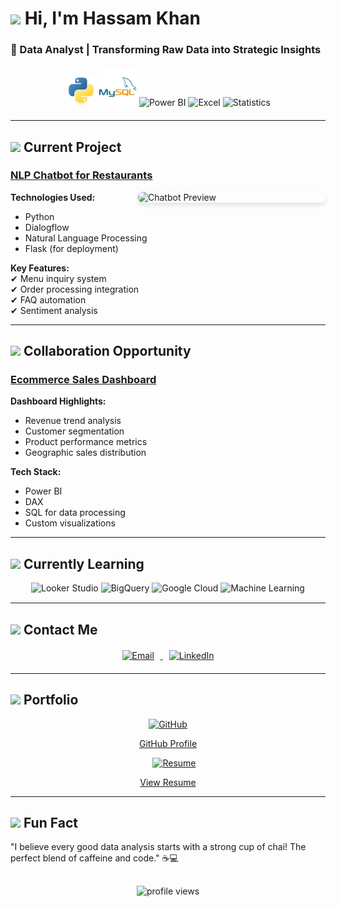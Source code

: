 # <img src="https://emojis.slackmojis.com/emojis/images/1531849430/4246/blob-sunglasses.gif?1531849430" width="30"/> Hi, I'm Hassam Khan  

### 💼 Data Analyst | Transforming Raw Data into Strategic Insights

<div align="center" style="margin: 20px 0;">
  <img src="https://raw.githubusercontent.com/devicons/devicon/master/icons/python/python-original.svg" width="50" height="50" alt="Python" title="Python"/>
  <img src="https://raw.githubusercontent.com/devicons/devicon/master/icons/mysql/mysql-original-wordmark.svg" width="60" height="60" alt="SQL" title="SQL"/>
  <img src="https://upload.wikimedia.org/wikipedia/commons/c/cf/Power_bi_logo_black.svg" width="50" height="50" alt="Power BI" title="Power BI"/>
  <img src="https://upload.wikimedia.org/wikipedia/commons/3/34/Microsoft_Office_Excel_%282019%E2%80%93present%29.svg" width="50" height="50" alt="Excel" title="Excel"/>
  <img src="https://cdn-icons-png.flaticon.com/512/6002/6002205.png" width="50" height="50" alt="Statistics" title="Statistics"/>
</div>

---

## <img src="https://github.com/About-You-Studio/emoji-picker/blob/main/public/emojis/1f680.png?raw=true" width="30"/> Current Project  

### [NLP Chatbot for Restaurants](https://github.com/Hassamkhan888/Final-Deliverable-BC210414987-)
<img src="https://raw.githubusercontent.com/Hassamkhan888/Final-Deliverable-BC210414987-/main/chatbot-screenshot.png" width="300" align="right" style="border-radius: 8px; box-shadow: 0 4px 8px rgba(0,0,0,0.1);" alt="Chatbot Preview">  

**Technologies Used:**  
- Python
- Dialogflow
- Natural Language Processing
- Flask (for deployment)

**Key Features:**  
✔ Menu inquiry system  
✔ Order processing integration  
✔ FAQ automation  
✔ Sentiment analysis  

---

## <img src="https://github.githubassets.com/images/icons/emoji/unicode/1f91d.png" width="30"/> Collaboration Opportunity  

### [Ecommerce Sales Dashboard](https://github.com/Hassamkhan888/ecommerce-sales-dashboard)  

**Dashboard Highlights:**  
- Revenue trend analysis
- Customer segmentation
- Product performance metrics
- Geographic sales distribution

**Tech Stack:**  
- Power BI
- DAX
- SQL for data processing
- Custom visualizations

---

## <img src="https://github.githubassets.com/images/icons/emoji/unicode/1f4dd.png" width="30"/> Currently Learning  

<div align="center" style="margin: 15px 0;">
  <img src="https://cdn.worldvectorlogo.com/logos/looker.svg" width="50" height="50" alt="Looker Studio" title="Looker Studio"/>
  <img src="https://www.vectorlogo.zone/logos/google_bigquery/google_bigquery-icon.svg" width="50" height="50" alt="BigQuery" title="BigQuery"/>
  <img src="https://www.vectorlogo.zone/logos/google_cloud/google_cloud-icon.svg" width="50" height="50" alt="Google Cloud" title="Google Cloud"/>
  <img src="https://www.vectorlogo.zone/logos/tensorflow/tensorflow-icon.svg" width="50" height="50" alt="Machine Learning" title="Machine Learning"/>
</div>

---

## <img src="https://github.githubassets.com/images/icons/emoji/unicode/1f4e7.png" width="30"/> Contact Me  

<div align="center" style="margin: 20px 0;">
  <a href="mailto:hassamkhan516@gmail.com">
    <img src="https://www.vectorlogo.zone/logos/gmail/gmail-icon.svg" width="50" height="50" alt="Email" style="margin: 0 10px;"/>
  </a>
  <a href="https://linkedin.com/in/yourprofile" target="_blank">
    <img src="https://www.vectorlogo.zone/logos/linkedin/linkedin-icon.svg" width="50" height="50" alt="LinkedIn" style="margin: 0 10px;"/>
  </a>
</div>

---

## <img src="https://github.githubassets.com/images/icons/emoji/unicode/1f4c1.png" width="30"/> Portfolio  

<div align="center">
  <a href="https://github.com/Hassamkhan888" style="margin-right: 20px;">
    <img src="https://www.vectorlogo.zone/logos/github/github-icon.svg" width="40" height="40" alt="GitHub"/>
    <p>GitHub Profile</p>
  </a>
  <a href="https://drive.google.com/file/d/1QJyB18fd4HQTyFUu18gqueqvIHnyucMm/view?usp=sharing">
    <img src="https://www.vectorlogo.zone/logos/adobe_acrobatreader/adobe_acrobatreader-icon.svg" width="40" height="40" alt="Resume"/>
    <p>View Resume</p>
  </a>
</div>

---

## <img src="https://github.githubassets.com/images/icons/emoji/unicode/2728.png" width="30"/> Fun Fact  
"I believe every good data analysis starts with a strong cup of chai! The perfect blend of caffeine and code." ☕💻  

<div align="center" style="margin-top: 30px;">
  <img src="https://komarev.com/ghpvc/?username=Hassamkhan888&label=Profile%20views&color=0e75b6&style=flat" alt="profile views"/>
</div>
